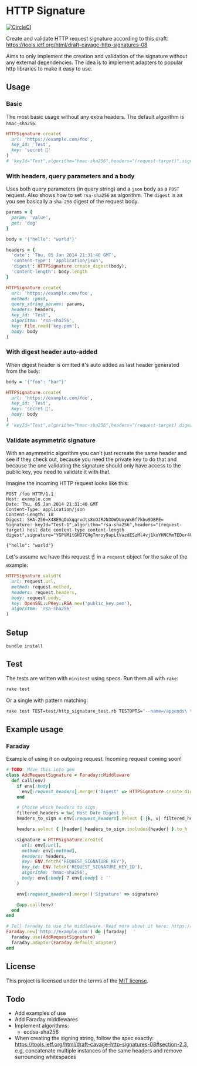 # HTTP Signature
[![CircleCI](https://circleci.com/gh/bolmaster2/http-signature.svg?style=svg)](https://circleci.com/gh/bolmaster2/http-signature)

Create and validate HTTP request signature according to this draft: https://tools.ietf.org/html/draft-cavage-http-signatures-08

Aims to only implement the creation and validation of the signature without any external dependencies.
The idea is to implement adapters to popular http libraries to make it easy to use.

## Usage

### Basic
The most basic usage without any extra headers. The default algorithm is `hmac-sha256`.
```ruby
HTTPSignature.create(
  url: 'https://example.com/foo',
  key_id: 'Test',
  key: 'secret 🙈'
)
# 'keyId="Test",algorithm="hmac-sha256",headers="(request-target)",signature="OQ/dHqRW9vFmrW/RCHg7O2Fqx+3uqxJw81p6k9Rcyo4="'
```

### With headers, query parameters and a body
Uses both query parameters (in query string) and a `json` body as a `POST` request.
Also shows how to set `rsa-sha256` as algorithm. The `digest` is as you see basically
a `sha-256` digest of the request body.

```ruby
params = {
  param: 'value',
  pet: 'dog'
}

body = '{"hello": "world"}'

headers = {
  'date': 'Thu, 05 Jan 2014 21:31:40 GMT',
  'content-type': 'application/json',
  'digest': HTTPSignature.create_digest(body),
  'content-length': body.length
}

HTTPSignature.create(
  url: 'https://example.com/foo',
  method: :post,
  query_string_params: params,
  headers: headers,
  key_id: 'Test',
  algorithm: 'rsa-sha256',
  key: File.read('key.pem'),
  body: body
)
```

### With digest header auto-added
When digest header is omitted it's auto added as last header generated from the `body`:

```ruby
body = '{"foo": "bar"}'

HTTPSignature.create(
  url: 'https://example.com/foo',
  key_id: 'Test',
  key: 'secret 🙈',
  body: body
)
# 'keyId="Test",algorithm="hmac-sha256",headers="(request-target) digest",signature="3Jm5jnCSKX3fYLd58RqRdafZKeuSbUEPhn7grCGx4vg="'
```

### Validate asymmetric signature
With an asymmetric algorithm you can't just recreate the same header and see if they
check out, because you need the private key to do that and because the one validating
the signature should only have access to the public key, you need to validate it with that.

Imagine the incoming HTTP request looks like this:
```
POST /foo HTTP/1.1
Host: example.com
Date: Thu, 05 Jan 2014 21:31:40 GMT
Content-Type: application/json
Content-Length: 18
Digest: SHA-256=X48E9qOokqqrvdts8nOJRJN3OWDUoyWxBf7kbu9DBPE=
Signature: keyId="Test-1",algorithm="rsa-sha256",headers="(request-target) host date content-type content-length digest",signature="YGPVM1tGHD7CHgTmroy9apLtVazdESzMl4vj1koYHNCMmTEDor4Om5TDZDFaJdny5dF3gq+PQQuPwyknNEvACmSjwVXzljPFxaY/JMZTqAdD0yHTP2Rx0Y/J4GwgKARWTZUmccfVYsXp86PhIlCymzleZzYCzj6shyg9NB7Ht+k="

{"hello": "world"}
```

Let's assume we have this request ☝️ in a `request` object for the sake of the example:
```ruby
HTTPSignature.valid?(
  url: request.url,
  method: request.method,
  headers: request.headers,
  body: request.body,
  key: OpenSSL::PKey::RSA.new('public_key.pem'),
  algorithm: 'rsa-sha256'
)
```

## Setup
```
bundle install
```

## Test
The tests are written with `minitest` using specs. Run them all with `rake`:
```bash
rake test
```
Or a single with pattern matching:
```bash
rake test TEST=test/http_signature_test.rb TESTOPTS="--name=/appends\ the\ query_string_params/"
```

## Example usage
### Faraday
Example of using it on outgoing request. Incoming request coming soon!
```ruby
# TODO: Move this into gem
class AddRequestSignature < Faraday::Middleware
  def call(env)
    if env[:body]
      env[:request_headers].merge!('Digest' => HTTPSignature.create_digest(env[:body]))
    end

    # Choose which headers to sign
    filtered_headers = %w{ Host Date Digest }
    headers_to_sign = env[:request_headers].select { |k, v| filtered_headers.include?(k.to_s) }

    headers.select { |header| headers_to_sign.includes(header) }.to_h

    signature = HTTPSignature.create(
      url: env[:url],
      method: env[:method],
      headers: headers,
      key: ENV.fetch('REQUEST_SIGNATURE_KEY'),
      key_id: ENV.fetch('REQUEST_SIGNATURE_KEY_ID'),
      algorithm: 'hmac-sha256',
      body: env[:body] ? env[:body] : ''
    )

    env[:request_headers].merge!('Signature' => signature)

    @app.call(env)
  end
end

# Tell faraday to use the middleware. Read more about it here: https://github.com/lostisland/faraday#advanced-middleware-usage
Faraday.new('http://example.com') do |faraday|
  faraday.use(AddRequestSignature)
  faraday.adapter(Faraday.default_adapter)
end
```

## License
This project is licensed under the terms of the [MIT license](https://opensource.org/licenses/MIT).

## Todo
- Add examples of use
- Add Faraday middlewares
- Implement algorithms:
  - ecdsa-sha256
- When creating the signing string, follow the spec exactly:
  https://tools.ietf.org/html/draft-cavage-http-signatures-08#section-2.3,
  e.g, concatenate multiple instances of the same headers and remove surrounding whitespaces
